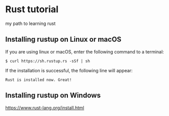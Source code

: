 # Rust tutorial
my path to learning rust
## Installing rustup on Linux or macOS
If you are using linux or macOS, enter the following command to a terminal:

```
$ curl https://sh.rustup.rs -sSf | sh
```
If the installation is successful, the following line will appear:
```
Rust is installed now. Great!
```
## Installing rustup on Windows
https://www.rust-lang.org/install.html
